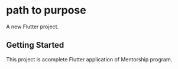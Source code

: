 # path to purpose

A new Flutter project.

## Getting Started

This project is acomplete Flutter application of Mentorship program.
